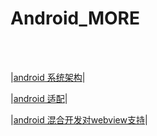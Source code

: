 # Android_MORE
<br>

<br>

|[android 系统架构](/content/whyandroid.md)|

|[android 适配](/content/android.md)|

|[android 混合开发对webview支持](/content/androidwebview.md)|

